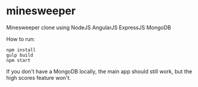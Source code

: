 minesweeper
===========

Minesweeper clone using NodeJS AngularJS ExpressJS MongoDB


How to run:
~~~~
npm install
gulp build
npm start
~~~~

If you don't have a MongoDB locally, the main app should still work, but the high scores feature won't.
